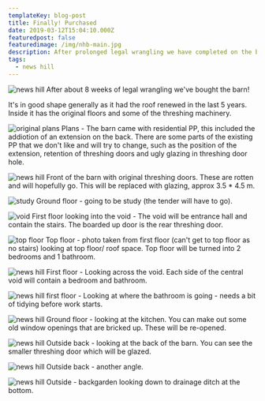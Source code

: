 ```yaml
---
templateKey: blog-post
title: Finally! Purchased
date: 2019-03-12T15:04:10.000Z
featuredpost: false
featuredimage: /img/nhb-main.jpg
description: After prolonged legal wrangling we have completed on the barn.
tags:
  - news hill
---
```

![news hill](/img/nhb-main.jpg)
After about 8 weeks of legal wrangling we've bought the barn!

It's in good shape generally as it had the roof renewed in the last 5 years. Inside it has the original floors and some of the threshing 
machinery.


![original plans](/img/original-plans.png)
Plans - The barn came with residential PP, this included the addiotion of an extension on the back. There are some parts of the existing
PP that we don't like and will try to change, such as the position of the extension, retention of threshing doors and ugly glazing in 
threshing door hole.


![news hill](/img/blog/purchased/IMG2.jpg)
Front of the barn with original threshing doors. These are rotten and will hopefully go. This will be replaced with glazing, 
approx 3.5 * 4.5 m.

![study](/img/blog/purchased/IMG1.jpg)
Ground floor - going to be study (the tender will have to go).

![void](/img/blog/purchased/IMG3.jpg)
First floor looking into the void - The void will be entrance hall and contain the stairs. The boarded up door
is the rear threshing door.

![top floor](/img/blog/purchased/IMG4.jpg)
Top floor - photo taken from first floor (can't get to top floor as no stairs) looking at top floor/ roof space. Top floor will be turned into
2 bedrooms and 1 bathroom.

![news hill](/img/blog/purchased/IMG5.jpg)
First floor - Looking across the void. Each side of the central void will contain a bedroom and bathroom.

![news hill](/img/blog/purchased/IMG6.jpg)
first floor - Looking at where the bathroom is going - needs a bit of tidying before work starts.

![news hill](/img/blog/purchased/IMG7.jpg)
Ground floor - looking at the kitchen. You can make out some old window openings that are bricked up. These will be re-opened.

![news hill](/img/blog/purchased/IMG8.jpg)
Outside back - looking at the back of the barn. You can see the smaller threshing door which will be glazed.

![news hill](/img/blog/purchased/IMG9.jpg)
Outside back - another angle.

![news hill](/img/blog/purchased/IMG10.jpg)
Outside - backgarden looking down to drainage ditch at the bottom.